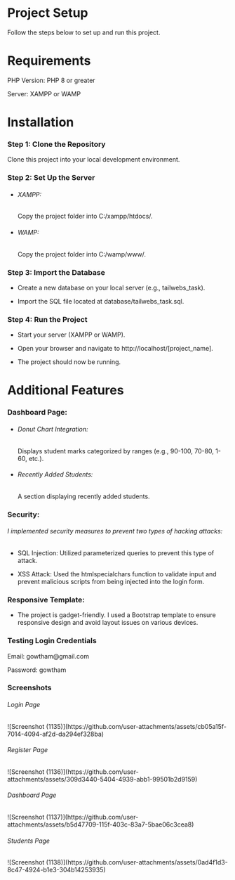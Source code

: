 <h1>Project Setup</h1>
Follow the steps below to set up and run this project.

<h1>Requirements</h1>
<p>PHP Version: PHP 8 or greater</p>
<p>Server: XAMPP or WAMP</p>

<h1>Installation</h1>
<h3>Step 1: Clone the Repository</h3> 
<p>Clone this project into your local development environment.</p>

<h3>Step 2: Set Up the Server</h3>
<ul>
  <li>
    <h6>XAMPP:</h6>
    <p>Copy the project folder into C:/xampp/htdocs/.</p>
  </li>
  <li>
    <h6>WAMP:</h6>
    <p>Copy the project folder into C:/wamp/www/.</p>
  </li>
</ul>

<h3>Step 3: Import the Database</h3>
<ul>
  <li><p>Create a new database on your local server (e.g., tailwebs_task).</p></li>
  <li><p>Import the SQL file located at database/tailwebs_task.sql.</p></li>
</ul>

<h3>Step 4: Run the Project</h3>
<ul>
  <li><p>Start your server (XAMPP or WAMP).</p></li>
  <li><p>Open your browser and navigate to http://localhost/[project_name].</p></li>
  <li><p>The project should now be running.</p></li>
</ul>

<h1>Additional Features</h1>

<h3>Dashboard Page:</h3>
<ul>
  <li>
    <h6>Donut Chart Integration:</h6> Displays student marks categorized by ranges (e.g., 90-100, 70-80, 1-60, etc.).
  </li>
  <li>
    <h6>Recently Added Students:</h6> A section displaying recently added students.
  </li>
</ul>

<h3>Security:</h3>
<h6>I implemented security measures to prevent two types of hacking attacks:</h6>
<ul>
  <li><p>SQL Injection: Utilized parameterized queries to prevent this type of attack.</p></li>
  <li><p>XSS Attack: Used the htmlspecialchars function to validate input and prevent malicious scripts from being injected into the login form.</p></li>
</ul>

<h3>Responsive Template:</h3>
<ul>
  <li><p>The project is gadget-friendly. I used a Bootstrap template to ensure responsive design and avoid layout issues on various devices.</p></li>
</ul>

<h3>Testing Login Credentials</h3>
<p>Email: gowtham@gmail.com</p>
<p>Password: gowtham</p>

<h3>Screenshots</h3>

<h6>Login Page</h6>
![Screenshot (1135)](https://github.com/user-attachments/assets/cb05a15f-7014-4094-af2d-da294ef328ba)

<h6>Register Page</h6>
![Screenshot (1136)](https://github.com/user-attachments/assets/309d3440-5404-4939-abb1-99501b2d9159)

<h6>Dashboard Page</h6>
![Screenshot (1137)](https://github.com/user-attachments/assets/b5d47709-115f-403c-83a7-5bae06c3cea8)

<h6>Students Page</h6>
![Screenshot (1138)](https://github.com/user-attachments/assets/0ad4f1d3-8c47-4924-b1e3-304b14253935)
